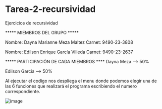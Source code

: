 # Tarea-2-recursividad
Ejercicios de recursividad

***** MIEMBROS DEL GRUPO *****

Nombre: Dayna Marianne Meza Maltez
Carnet:	9490-23-3808

Nombre: Edilson Enrique García Villeda
Carnet:	9490-23-2637

***** PARTICIPACIÓN DE CADA MIEMBROS ****
Dayna Meza 	--> 	50%

Edilson García 	--> 	50%


Al ejecutar el codigo nos despliega el menu donde podemos elegir una de las 6 funciones que realizará el programa escribiendo el numero correspondiente. 

![image](https://github.com/user-attachments/assets/5bf8c107-cab6-4e35-8c03-8d5f8c22348f)
